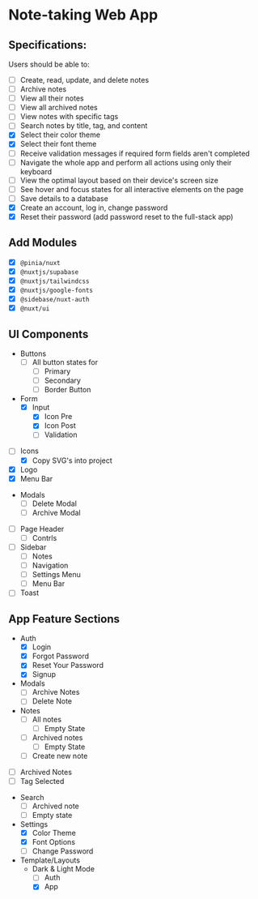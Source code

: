 # Note-taking Web App

## Specifications:
Users should be able to:

- [ ] Create, read, update, and delete notes
- [ ] Archive notes
- [ ] View all their notes
- [ ] View all archived notes
- [ ] View notes with specific tags
- [ ] Search notes by title, tag, and content
- [x] Select their color theme
- [x] Select their font theme
- [ ] Receive validation messages if required form fields aren't completed
- [ ] Navigate the whole app and perform all actions using only their keyboard
- [ ] View the optimal layout based on their device's screen size
- [ ] See hover and focus states for all interactive elements on the page
- [ ] Save details to a database
- [x] Create an account, log in, change password
- [x] Reset their password (add password reset to the full-stack app)

## Add Modules
- [x] `@pinia/nuxt`
- [x] `@nuxtjs/supabase`
- [x] `@nuxtjs/tailwindcss`
- [x] `@nuxtjs/google-fonts`
- [x] `@sidebase/nuxt-auth`
- [x] `@nuxt/ui`

## UI Components
- Buttons
  - [ ] All button states for
    - [ ] Primary
    - [ ] Secondary
    - [ ] Border Button
- Form
  - [x] Input
    - [x] Icon Pre
    - [x] Icon Post
    - [ ] Validation
- [ ] Icons
  - [x] Copy SVG's into project
- [x] Logo
- [x] Menu Bar
- Modals
  - [ ] Delete Modal
  - [ ] Archive Modal
- [ ] Page Header
  - [ ] Contrls
- [ ] Sidebar
  - [ ] Notes
  - [ ] Navigation
  - [ ] Settings Menu
  - [ ] Menu Bar
- [ ] Toast

## App Feature Sections
- Auth
  - [x] Login
  - [x] Forgot Password
  - [x] Reset Your Password
  - [x] Signup
- Modals
  - [ ] Archive Notes
  - [ ] Delete Note
- Notes
  - [ ] All notes
    - [ ] Empty State
  - [ ] Archived notes
    - [ ] Empty State
  - [ ] Create new note
- [ ] Archived Notes
- [ ] Tag Selected
- Search
  - [ ] Archived note
  - [ ] Empty state
- Settings
  - [x] Color Theme
  - [x] Font Options
  - [ ] Change Password
- Template/Layouts
  - Dark & Light Mode
    - [ ] Auth
    - [x] App

